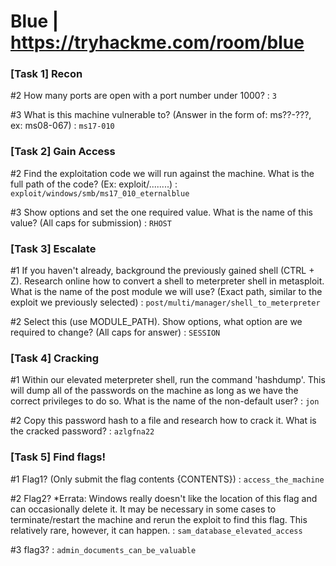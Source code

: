 # Blue | https://tryhackme.com/room/blue

### [Task 1] Recon

#2	How many ports are open with a port number under 1000? : ```3```

#3	What is this machine vulnerable to? (Answer in the form of: ms??-???, ex: ms08-067) : ```ms17-010```

### [Task 2] Gain Access

#2	Find the exploitation code we will run against the machine. What is the full path of the code? (Ex: exploit/........) : ```exploit/windows/smb/ms17_010_eternalblue```

#3	Show options and set the one required value. What is the name of this value? (All caps for submission) : ```RHOST```

### [Task 3] Escalate

#1	If you haven't already, background the previously gained shell (CTRL + Z). Research online how to convert a shell to meterpreter shell in metasploit. What is the name of the post module we will use? (Exact path, similar to the exploit we previously selected) : ```post/multi/manager/shell_to_meterpreter```

#2	Select this (use MODULE_PATH). Show options, what option are we required to change? (All caps for answer) : ```SESSION```

### [Task 4] Cracking

#1	Within our elevated meterpreter shell, run the command 'hashdump'. This will dump all of the passwords on the machine as long as we have the correct privileges to do so. What is the name of the non-default user? : ```jon```

#2	Copy this password hash to a file and research how to crack it. What is the cracked password? : ```azlgfna22```

### [Task 5] Find flags!

#1	Flag1? (Only submit the flag contents {CONTENTS}) : ```access_the_machine```

#2	Flag2? *Errata: Windows really doesn't like the location of this flag and can occasionally delete it. It may be necessary in some cases to terminate/restart the machine and rerun the exploit to find this flag. This relatively rare, however, it can happen. : ```sam_database_elevated_access```

#3	flag3? : ```admin_documents_can_be_valuable```